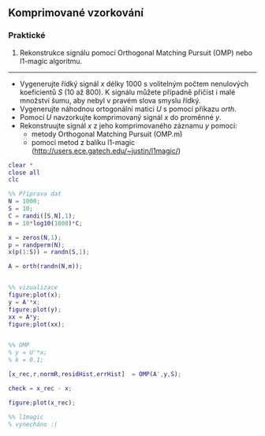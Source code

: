 ## Komprimované vzorkování

### Praktické

1. Rekonstrukce signálu pomocí Orthogonal Matching Pursuit (OMP) nebo l1-magic algoritmu.

----

+ Vygenerujte řídký signál $x$ délky 1000 s volitelným počtem nenulových koeficientů $S$ (10 až 800). K signálu můžete případně přičíst i malé množství šumu, aby nebyl v pravém slova smyslu řídký.
+ Vygenerujte náhodnou ortogonální matici $U$ s pomocí příkazu *orth*.
+ Pomocí $U$ navzorkujte komprimovaný signál $x$ do proměnné $y$.
+ Rekonstruujte signál $x$ z jeho komprimovaného záznamu $y$ pomocí:
    + metody Orthogonal Matching Pursuit (OMP.m) 
    + pomocí metod z balíku l1-magic (http://users.ece.gatech.edu/~justin/l1magic/)

```matlab
clear *
close all
clc

%% Příprava dat
N = 1000;
S = 10;
C = randi([S,N],1);
m = 10*log10(1000)*C;

x = zeros(N,1);
p = randperm(N);
x(p(1:S)) = randn(S,1);

A = orth(randn(N,m));


%% vizualizace
figure;plot(x);
y = A'*x;
figure;plot(y);
xx = A*y;
figure;plot(xx);


%% OMP
% y = U'*x;
% k = 0.1;

[x_rec,r,normR,residHist,errHist]  = OMP(A',y,S);

check = x_rec - x; 

figure;plot(x_rec);

%% l1magic
% vynecháno :(
```